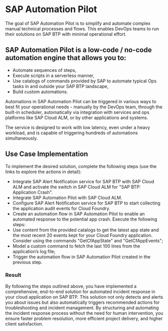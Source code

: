# SAP Automation Pilot
The goal of SAP Automation Pilot is to simplify and automate complex manual technical processes and flows. This enables DevOps teams to run their solutions on SAP BTP with minimal operational effort.

## SAP Automation Pilot is a low-code / no-code automation engine that allows you to:
- Automate sequences of steps,
- Execute scripts in a serverless manner,
- Use catalogs of commands provided by SAP to automate typical Ops tasks in and outside your SAP BTP landscape,
- Build custom automations.

Automations in SAP Automation Pilot can be triggered in various ways to best fit your operational needs - manually by the DevOps team, through the built-in scheduler, automatically via integration with services and ops platforms like SAP Cloud ALM, or by other applications and systems.

The service is designed to work with low latency, even under a heavy workload, and is capable of triggering hundreds of automations simultaneously.

## Use Case Implementation
To implement the desired solution, complete the following steps (use the links to explore the actions in detail):
- Integrate SAP Alert Notification service for SAP BTP with SAP Cloud ALM and activate the switch in SAP Cloud ALM for "SAP BTP: Application Crash".
- Integrate SAP Automation Pilot with SAP Cloud ALM.
- Configure SAP Alert Notification service for SAP BTP to start collecting the application audit events for Cloud Foundry.
- Create an automation flow in SAP Automation Pilot to enable an automated response to the potential app crash. Execute the following steps:
- Use content from the provided catalogs to get the latest app state and the most recent 20 events kept for your Cloud Foundry application. Consider using the commands "GetCfAppState" and "GetCfAppEvents";
- Model a custom command to fetch the last 100 lines from the application’s log file;
- Trigger the automation flow in SAP Automation Pilot created in the previous step.

### Result
By following the steps outlined above, you have implemented a comprehensive, end-to-end solution for automated incident response in your cloud application on SAP BTP. This solution not only detects and alerts you about issues but also automatically triggers recommended actions for troubleshooting and incident management. By structuring and automating the incident response process without the need for human intervention, you ensure faster problem resolution, more efficient project delivery, and higher client satisfaction.
